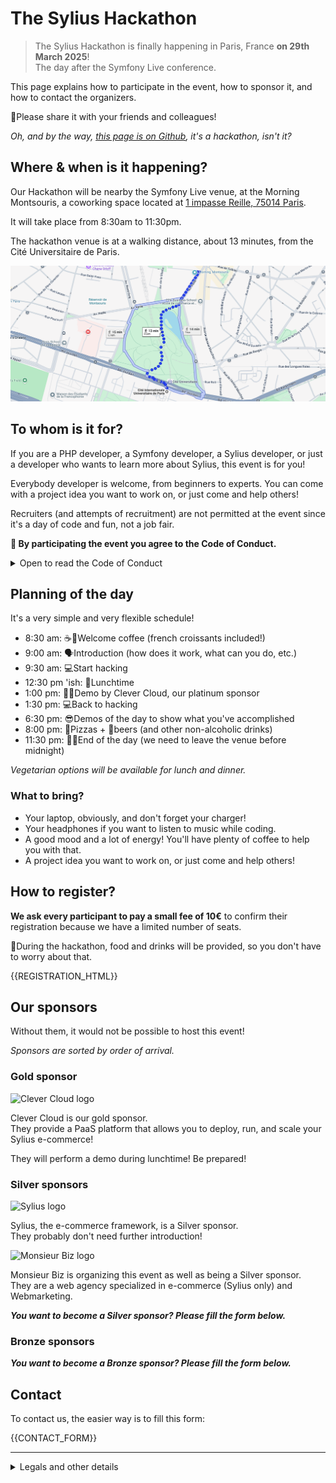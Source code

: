 # The Sylius Hackathon

> The Sylius Hackathon is finally happening in Paris, France **on 29th March 2025**!  
> The day after the Symfony Live conference.

This page explains how to participate in the event, how to sponsor it, and how to contact the organizers.

📣Please share it with your friends and colleagues!

_Oh, and by the way, [this page is on Github](https://github.com/monsieurbiz/event-sylius-hackathon), it's a hackathon, isn't it?_

## Where & when is it happening?

Our Hackathon will be nearby the Symfony Live venue, at the Morning Montsouris, a coworking space located at [1 impasse Reille, 75014 Paris](https://maps.app.goo.gl/6ZPDGpqjrbkLaXuE8).

It will take place from 8:30am to 11:30pm.

The hackathon venue is at a walking distance, about 13 minutes, from the Cité Universitaire de Paris.

[![Map with walking path from Symfony Live to the Hackathon](https://raw.githubusercontent.com/monsieurbiz/event-sylius-hackathon/master/public/map.png)](https://maps.app.goo.gl/YNkrZNbFKDFH7FZj8)

## To whom is it for?

If you are a PHP developer, a Symfony developer, a Sylius developer, or just a developer who wants to learn more about Sylius, this event is for you!

Everybody developer is welcome, from beginners to experts. You can come with a project idea you want to work on, or just come and help others!

Recruiters (and attempts of recruitment)  are not permitted at the event since it's a day of code and fun, not a job fair.

**📣 By participating the event you agree to the Code of Conduct.**

<details><summary>Open to read the Code of Conduct</summary>

Involvement in this event is expected to be an enjoyable and friendly experience,
open to all, regardless of sex, gender, sexual orientation, disability,
physical appearance, weight, origin or religion of the attendees.

We do not tolerate any harassment or attack in any shape or form.
It includes all communications between participants (even between potential colleagues)
whatever the place or the medium.

Participants who violate these rules can be sanctioned, excluded from the event without reimbursement.

In case of problems, please contact the organizers of the event using this number: <a href="{{PHONE_NUMBER_URL}}">{{PHONE_NUMBER_TEXT}}</a>.
</details>

## Planning of the day

It's a very simple and very flexible schedule!

- 8:30 am: ☕️🥐Welcome coffee (french croissants included!)
- 9:00 am: 🗣️Introduction (how does it work, what can you do, etc.)
- 9:30 am: 💻Start hacking
- 12:30 pm 'ish: 🍴Lunchtime
- 1:00 pm: 🧑‍💻Demo by Clever Cloud, our platinum sponsor
- 1:30 pm: 💻Back to hacking
- 6:30 pm: 😎Demos of the day to show what you've accomplished
- 8:00 pm: 🍕Pizzas + 🍺beers (and other non-alcoholic drinks)
- 11:30 pm: 👋💚End of the day (we need to leave the venue before midnight)

_Vegetarian options will be available for lunch and dinner._

### What to bring?

- Your laptop, obviously, and don't forget your charger!
- Your headphones if you want to listen to music while coding.
- A good mood and a lot of energy! You'll have plenty of coffee to help you with that.
- A project idea you want to work on, or just come and help others!

## How to register?

**We ask every participant to pay a small fee of 10€** to confirm their registration because we have a limited number of seats.

🍕During the hackathon, food and drinks will be provided, so you don't have to worry about that.

{{REGISTRATION_HTML}}

## Our sponsors

Without them, it would not be possible to host this event!

_Sponsors are sorted by order of arrival._

### Gold sponsor

<img width="200" src="https://cdn.clever-cloud.com/uploads/2023/03/logoonwhite.svg" alt="Clever Cloud logo" title="Clever Cloud">

Clever Cloud is our gold sponsor.  
They provide a PaaS platform that allows you to deploy, run, and scale your Sylius e-commerce!

They will perform a demo during lunchtime! Be prepared!

### Silver sponsors

<img src="https://monsieurbiz.com/media/gallery/images/logos/logo-sylius.png" width="200" alt="Sylius logo" title="Sylius">

Sylius, the e-commerce framework, is a Silver sponsor.  
They probably don't need further introduction!

<img src="https://monsieurbiz.com/logo.png" width="200" alt="Monsieur Biz logo" title="Monsieur Biz">

Monsieur Biz is organizing this event as well as being a Silver sponsor.  
They are a web agency specialized in e-commerce (Sylius only) and Webmarketing.

_**You want to become a Silver sponsor? Please fill the form below.**_
 
### Bronze sponsors

_**You want to become a Bronze sponsor? Please fill the form below.**_

## Contact

To contact us, the easier way is to fill this form:

{{CONTACT_FORM}}

---
<details>
<summary>Legals and other details</summary>
This Hackathon is organized by <a href="https://monsieurbiz.com">Monsieur Biz</a> with the participation of the event's sponsors.<br>
Our <a href="https://monsieurbiz.com/fr/legals" target="_blank" rel="noopener noreferer nofollow">legals terms are available online</a>.<br>  
If you need to reach us by mail, you can send it to: sylius-hackathon [at] monsieurbiz [dot] com
</details>
